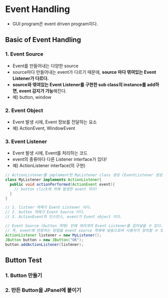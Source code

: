 # Event Handling
  - GUI program은 event driven program이다.


## Basic of Event Handling

### 1. Event Source
  - Event를 만들어내는 다양한 source
  - source마다 만들어내는 event가 다르기 때문에, **source 마다 엮여있는 Event Listener가 다르다.**
  - **source와 엮여있는 Event Listener를 구현한 sub class의 instance를 add하면, event 감지가 가능**해진다.
  - 예) button, window

### 2. Event Object
  - Event 발생 시에, Event 정보를 전달하는 요소
  - 예) ActionEvent, WindowEvent

### 3. Event Listener
  - Event 발생 시에, Event를 처리하는 코드
  - event의 종류마다 다른 Listener interface가 있다!
  - 예) ActionListener interface(의 구현)

```java
// ActionListener를 implement한 MyListener class 생성 (EventListener 생성)
class MyListener implements ActionListener{
  public void actionPerformed(ActionEvent event){
    // button click에 의해 발생한 event 처리!
  }
}

// 1. listner 객체가 Event Listener 이다.
// 2. button 객체가 Event Source 이다.
// 3. ActionEvent의 인스턴스, event가 Event object 이다.

// Event Source (button 객체) 안에 여러개의 Event Listener를 집어넣을 수 있다.
// 즉, event에 반응하는 방법을 event source 객체에 넣음으로써 사용자가 정의할 수 있다.
ActionListener listener = new MyListener();
JButton button = new JButton("OK");
button.addActionListener(listener);
```


## Button Test

### 1. Button 만들기

### 2. 만든 Button을 JPanel에 붙이기














